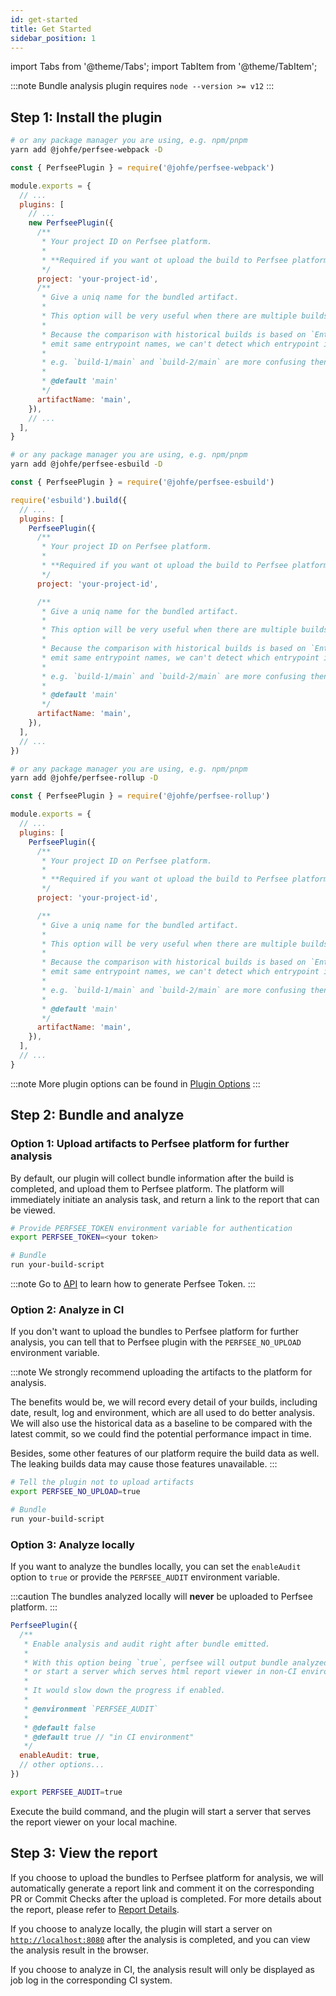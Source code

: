 ```yaml
---
id: get-started
title: Get Started
sidebar_position: 1
---
```


import Tabs from '@theme/Tabs';
import TabItem from '@theme/TabItem';

:::note
Bundle analysis plugin requires `node --version >= v12`
:::

## Step 1: Install the plugin

<Tabs>
<TabItem value="Webpack">

```bash
# or any package manager you are using, e.g. npm/pnpm
yarn add @johfe/perfsee-webpack -D
```

```js title="webpack.config.js"
const { PerfseePlugin } = require('@johfe/perfsee-webpack')

module.exports = {
  // ...
  plugins: [
    // ...
    new PerfseePlugin({
      /**
       * Your project ID on Perfsee platform.
       *
       * **Required if you want ot upload the build to Perfsee platform for further analysis.**
       */
      project: 'your-project-id',
      /**
       * Give a uniq name for the bundled artifact.
       *
       * This option will be very useful when there are multiple builds in a single commit(in single CI progress)
       *
       * Because the comparison with historical builds is based on `Entrypoint`, and if multiple builds
       * emit same entrypoint names, we can't detect which entrypoint is the correct one to be compared.
       *
       * e.g. `build-1/main` and `build-2/main` are more confusing then `landing/main` and `customers/main`.
       *
       * @default 'main'
       */
      artifactName: 'main',
    }),
    // ...
  ],
}
```

</TabItem>
<TabItem value="ESBuild">

```bash
# or any package manager you are using, e.g. npm/pnpm
yarn add @johfe/perfsee-esbuild -D
```

```js title="build.js"
const { PerfseePlugin } = require('@johfe/perfsee-esbuild')

require('esbuild').build({
  // ...
  plugins: [
    PerfseePlugin({
      /**
       * Your project ID on Perfsee platform.
       *
       * **Required if you want ot upload the build to Perfsee platform for further analysis.**
       */
      project: 'your-project-id',

      /**
       * Give a uniq name for the bundled artifact.
       *
       * This option will be very useful when there are multiple builds in a single commit(in single CI progress)
       *
       * Because the comparison with historical builds is based on `Entrypoint`, and if multiple builds
       * emit same entrypoint names, we can't detect which entrypoint is the correct one to be compared.
       *
       * e.g. `build-1/main` and `build-2/main` are more confusing then `landing/main` and `customers/main`.
       *
       * @default 'main'
       */
      artifactName: 'main',
    }),
  ],
  // ...
})
```

</TabItem>
<TabItem value="Rollup">

```bash
# or any package manager you are using, e.g. npm/pnpm
yarn add @johfe/perfsee-rollup -D
```

```js title=" rollup.config.js"
const { PerfseePlugin } = require('@johfe/perfsee-rollup')

module.exports = {
  // ...
  plugins: [
    PerfseePlugin({
      /**
       * Your project ID on Perfsee platform.
       *
       * **Required if you want ot upload the build to Perfsee platform for further analysis.**
       */
      project: 'your-project-id',

      /**
       * Give a uniq name for the bundled artifact.
       *
       * This option will be very useful when there are multiple builds in a single commit(in single CI progress)
       *
       * Because the comparison with historical builds is based on `Entrypoint`, and if multiple builds
       * emit same entrypoint names, we can't detect which entrypoint is the correct one to be compared.
       *
       * e.g. `build-1/main` and `build-2/main` are more confusing then `landing/main` and `customers/main`.
       *
       * @default 'main'
       */
      artifactName: 'main',
    }),
  ],
  // ...
}
```

</TabItem>

</Tabs>

:::note
More plugin options can be found in [Plugin Options](./plugin-options)
:::

## Step 2: Bundle and analyze

### Option 1: Upload artifacts to Perfsee platform for further analysis

By default, our plugin will collect bundle information after the build is completed, and upload them to Perfsee platform. The platform will immediately initiate an analysis task, and return a link to the report that can be viewed.

```bash
# Provide PERFSEE_TOKEN environment variable for authentication
export PERFSEE_TOKEN=<your token>

# Bundle
run your-build-script
```

:::note
Go to [API](../development/api) to learn how to generate Perfsee Token.
:::

### Option 2: Analyze in CI

If you don't want to upload the bundles to Perfsee platform for further analysis, you can tell that to Perfsee plugin with the `PERFSEE_NO_UPLOAD` environment variable.

:::note
We strongly recommend uploading the artifacts to the platform for analysis.

The benefits would be, we will record every detail of your builds, including date, result, log and environment, which are all used to do better analysis. We will also use the historical data as a baseline to be compared with the latest commit, so we could find the potential performance impact in time.

Besides, some other features of our platform require the build data as well. The leaking builds data may cause those features unavailable.
:::

```bash
# Tell the plugin not to upload artifacts
export PERFSEE_NO_UPLOAD=true

# Bundle
run your-build-script
```

### Option 3: Analyze locally

If you want to analyze the bundles locally, you can set the `enableAudit` option to `true` or provide the `PERFSEE_AUDIT` environment variable.

:::caution
The bundles analyzed locally will **never** be uploaded to Perfsee platform.
:::

<Tabs>
<TabItem value="Config">

```js title="config"
PerfseePlugin({
  /**
   * Enable analysis and audit right after bundle emitted.
   *
   * With this option being `true`, perfsee will output bundle analyzed result in-place in CI workflow,
   * or start a server which serves html report viewer in non-CI environment.
   *
   * It would slow down the progress if enabled.
   *
   * @environment `PERFSEE_AUDIT`
   *
   * @default false
   * @default true // "in CI environment"
   */
  enableAudit: true,
  // other options...
})
```

</TabItem>

<TabItem value="Environment Variable">

```bash
export PERFSEE_AUDIT=true
```

</TabItem>
</Tabs>

Execute the build command, and the plugin will start a server that serves the report viewer on your local machine.

## Step 3: View the report

If you choose to upload the bundles to Perfsee platform for analysis, we will automatically generate a report link and comment it on the corresponding PR or Commit Checks after the upload is completed. For more details about the report, please refer to [Report Details](./bundle-report).

If you choose to analyze locally, the plugin will start a server on [`http://localhost:8080`](http://localhost:8080) after the analysis is completed, and you can view the analysis result in the browser.

If you choose to analyze in CI, the analysis result will only be displayed as job log in the corresponding CI system.
